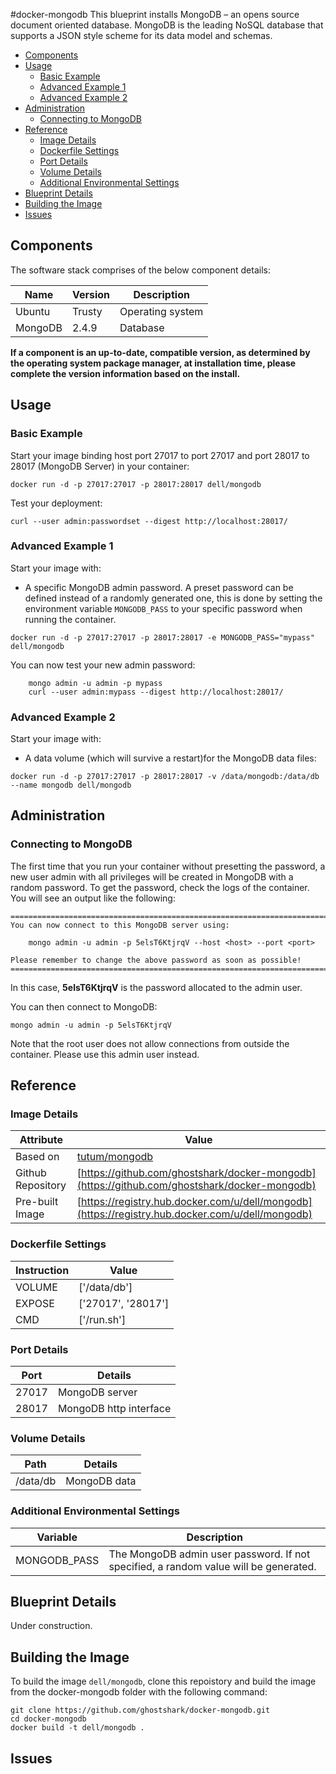 #docker-mongodb
This blueprint installs MongoDB – an opens source document oriented database. MongoDB is the leading NoSQL database that supports a JSON style scheme for its data model and schemas.

* [Components](#components)
* [Usage](#usage)
    * [Basic Example](#basic-example)
    * [Advanced Example 1](#advanced-example-1)   
    * [Advanced Example 2](#advanced-example-2)   
* [Administration](#administration)
    * [Connecting to MongoDB](#connecting-to-mongodb)
* [Reference](#reference)
    * [Image Details](#image-details)
    * [Dockerfile Settings](#dockerfile-settings)
    * [Port Details](#port-details)
    * [Volume Details](#volume-details)
    * [Additional Environmental Settings](#additional-environmental-settings)
* [Blueprint Details](#blueprint-details)
* [Building the Image](#building-the-image)
* [Issues](#issues)

<a name="components"></a>
## Components
The software stack comprises of the below component details:

Name       | Version    | Description
-----------|------------|------------------------------
Ubuntu     | Trusty     | Operating system
MongoDB    | 2.4.9      | Database

**If a component is an up-to-date, compatible version, as determined by the operating system package manager, at installation time, please complete the version information based on the install.**

<a name="usage"></a>
## Usage

<a name="basic-example"></a>
### Basic Example
Start your image binding host port 27017 to port 27017 and port 28017 to 28017 (MongoDB Server) in your container:

```no-highlight
docker run -d -p 27017:27017 -p 28017:28017 dell/mongodb
```

Test your deployment:

```no-highlight
curl --user admin:passwordset --digest http://localhost:28017/
```

<a name="advanced-example-1"></a>
### Advanced Example 1
Start your image with:

* A specific MongoDB admin password. A preset password can be defined instead of a randomly generated one, this is done by setting the environment variable `MONGODB_PASS` to your specific password when running the container.

```no-highlight
docker run -d -p 27017:27017 -p 28017:28017 -e MONGODB_PASS="mypass" dell/mongodb
```

You can now test your new admin password:

        mongo admin -u admin -p mypass
        curl --user admin:mypass --digest http://localhost:28017/

<a name="advanced-example-2"></a>
### Advanced Example 2
Start your image with:

* A data volume (which will survive a restart)for the MongoDB data files:

```no-highlight
docker run -d -p 27017:27017 -p 28017:28017 -v /data/mongodb:/data/db --name mongodb dell/mongodb
```

<a name="administration"></a>
## Administration

<a name="connecting-to-mongodb"></a>
### Connecting to MongoDB
The first time that you run your container without presetting the password, a new user admin with all privileges will be created in MongoDB with a random password. To get the password, check the logs of the container. You will see an output like the following:

```no-highlight
========================================================================
You can now connect to this MongoDB server using:

    mongo admin -u admin -p 5elsT6KtjrqV --host <host> --port <port>

Please remember to change the above password as soon as possible!
========================================================================
```

In this case, **5elsT6KtjrqV** is the password allocated to the admin user.

You can then connect to MongoDB:

```no-highlight
mongo admin -u admin -p 5elsT6KtjrqV
```

Note that the root user does not allow connections from outside the container. Please use this admin user instead.

<a name="reference"></a>
## Reference

<a name="image-details"></a>
### Image Details

Attribute         | Value
------------------|------
Based on          | [tutum/mongodb](https://github.com/tutumcloud/tutum-docker-mongodb)
Github Repository | [https://github.com/ghostshark/docker-mongodb](https://github.com/ghostshark/docker-mongodb)
Pre-built Image   | [https://registry.hub.docker.com/u/dell/mongodb](https://registry.hub.docker.com/u/dell/mongodb) 

<a name="dockerfile-settings"></a>
### Dockerfile Settings

Instruction | Value
------------|------
VOLUME      | ['/data/db']
EXPOSE      | ['27017', '28017']
CMD         | ['/run.sh']

<a name="port-details"></a>
### Port Details

Port  | Details
------|--------
27017 | MongoDB server
28017 | MongoDB http interface

<a name="volume-details"></a>
### Volume Details

Path           | Details
---------------|--------
/data/db       | MongoDB data

<a name="additional-environmental-settings"></a>
### Additional Environmental Settings

Variable     | Description
-------------|------------
MONGODB_PASS | The MongoDB admin user password. If not specified, a random value will be generated.

<a name="blueprint-details"></a>
## Blueprint Details
Under construction.

<a name="building-the-image"></a>
## Building the Image
To build the image `dell/mongodb`, clone this repoistory and build the image from the docker-mongodb folder with the following command:

```no-highlight
git clone https://github.com/ghostshark/docker-mongodb.git
cd docker-mongodb
docker build -t dell/mongodb .
```
<a name="issues"></a>
## Issues
